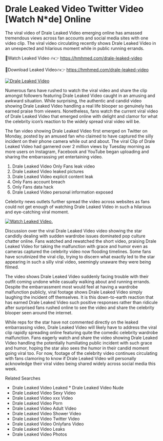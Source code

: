 ﻿# Drale Leaked Video Twitter Video [Watch N*de] Online

The viral video of ﻿Drale Leaked Video emerging online has amassed tremendous views across fan accounts and social media sites with one video clip. The viral video circulating recently shows ﻿Drale Leaked Video in an unexpected and hilarious moment while in public running errands. 

🔴Watch Leaked Video 🔥👉  https://hmhmed.com/drale-leaked-video 

🔴Download Leaked Video🔥👉  https://hmhmed.com/drale-leaked-video 

[![Drale Leaked Video](https://i.imgur.com/dJHk4Zq.gif)](https://hmhmed.com/drale-leaked-video)

Numerous fans have rushed to watch the viral video and share the clip amongst followers featuring ﻿Drale Leaked Video caught in an amusing and awkward situation. While surprising, the authentic and candid video showing ﻿Drale Leaked Video handling a real life blooper so genuinely has earned praise from viewers. Nonetheless, fans watch the current viral video of ﻿Drale Leaked Video that emerged online with delight and clamor for what the celebrity icon’s reaction to the widely spread viral video will be.

The fan video showing ﻿Drale Leaked Video first emerged on Twitter on Monday, posted by an amused fan who claimed to have captured the silly incident on their phone camera while out and about. The viral Clip of ﻿Drale Leaked Video had garnered over 2 million views by Tuesday morning as more users on Instagram, Facebook and YouTube began uploading and sharing the embarrassing yet entertaining video. 

1. ﻿Drale Leaked Video Only Fans leak video
2. ﻿Drale Leaked Video leaked pictures
3. ﻿Drale Leaked Video explicit content leak
4. Only Fans account breach
5. Only Fans data hack
6. ﻿Drale Leaked Video personal information exposed

Celebrity news outlets further spread the video across websites as fans could not get enough of watching ﻿Drale Leaked Video in such a hilarious and eye-catching viral moment. 

[![Watch Leaked Video.](https://miro.medium.com/v2/resize:fit:828/format:webp/1*cilzJN44JGOrTw9NJCrNHA.gif "Watch Leaked Video")](https://hmhmed.com/drale-leaked-video)

Discussion over the viral ﻿Drale Leaked Video video showing the star candidly dealing with sudden wardrobe issues dominated pop culture chatter online. Fans watched and rewatched the short video, praising ﻿Drale Leaked Video for taking the malfunction with grace and humor even as cameras captured the celebrity video now flooding timelines. Some fans have scrutinized the viral clip, trying to discern what exactly led to the star appearing in such a silly viral video, seemingly unaware they were being filmed.

The video shows ﻿Drale Leaked Video suddenly facing trouble with their outfit coming undone while casually walking about and running errands. Despite the embarrassment most would feel at having a wardrobe malfunction publicly, viral footage shows ﻿Drale Leaked Video simply laughing the incident off themselves. It is this down-to-earth reaction that has earned ﻿Drale Leaked Video such positive responses rather than ridicule after surprised fans rushed online to see the video and share the celebrity blooper seen around the internet.  

While reps for the star have not commented directly on the leaked embarrassing video, ﻿Drale Leaked Video will likely have to address the viral clip rapidly spreading online featuring quite the comedic celebrity wardrobe malfunction. Fans eagerly watch and share the video showing ﻿Drale Leaked Video handling the potentially humiliating public incident with such grace and humor, hoping the star also sees the humor in their candid moment going viral too. For now, footage of the celebrity video continues circulating with fans clamoring to know if ﻿Drale Leaked Video will personally acknowledge their viral video being shared widely across social media this week.

Related Searches
* ﻿Drale Leaked Video Leaked
﻿* Drale Leaked Video Nude
* ﻿Drale Leaked Video Sexy Video
* ﻿Drale Leaked Video xxx Video
* ﻿Drale Leaked Video Porn
* ﻿Drale Leaked Video Adult Video
* ﻿Drale Leaked Video Shower Video
* ﻿Drale Leaked Video Twitter Video
* ﻿Drale Leaked Video Onlyfans Video
* ﻿Drale Leaked Video Leaks
* ﻿Drale Leaked Video Photos